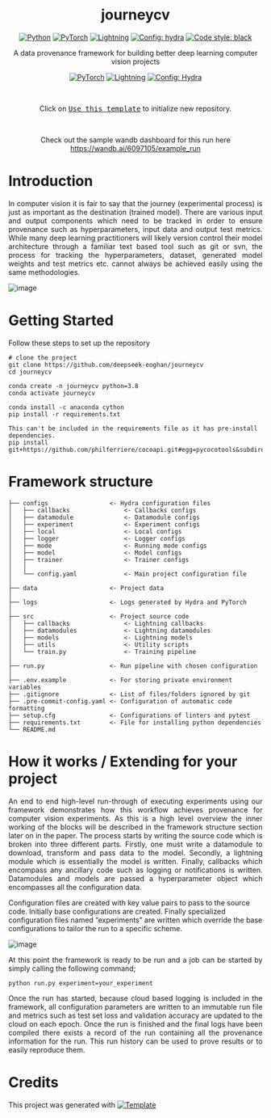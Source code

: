 <div align="center">

# journeycv

<a href="https://www.python.org/"><img alt="Python" src="https://img.shields.io/badge/-Python 3.7+-blue?style=for-the-badge&logo=python&logoColor=white"></a>
<a href="https://pytorch.org/get-started/locally/"><img alt="PyTorch" src="https://img.shields.io/badge/-PyTorch 1.8+-ee4c2c?style=for-the-badge&logo=pytorch&logoColor=white"></a>
<a href="https://pytorchlightning.ai/"><img alt="Lightning" src="https://img.shields.io/badge/-Lightning 1.5+-792ee5?style=for-the-badge&logo=pytorchlightning&logoColor=white"></a>
<a href="https://hydra.cc/"><img alt="Config: hydra" src="https://img.shields.io/badge/config-hydra 1.1-89b8cd?style=for-the-badge&labelColor=gray"></a>
<a href="https://black.readthedocs.io/en/stable/"><img alt="Code style: black" src="https://img.shields.io/badge/code%20style-black-black.svg?style=for-the-badge&labelColor=gray"></a>

A data provenance framework for building better deep learning computer vision projects <br>

<a href="https://pytorch.org/get-started/locally/"><img alt="PyTorch" src="https://img.shields.io/badge/PyTorch-ee4c2c?logo=pytorch&logoColor=white"></a>
<a href="https://pytorchlightning.ai/"><img alt="Lightning" src="https://img.shields.io/badge/-Lightning-792ee5?logo=pytorchlightning&logoColor=white"></a>
<a href="https://hydra.cc/"><img alt="Config: Hydra" src="https://img.shields.io/badge/Config-Hydra-89b8cd"></a>
<br>


<br>
  
Click on [<kbd>Use this template</kbd>](https://github.com/deepseek-eoghan/journeycv/generate) to initialize new repository.

<br>
  
Check out the sample wandb dashboard for this run here <a> https://wandb.ai/6097105/example_run </a>
  
</div>

# Introduction
<p style="text-align: justify">
In computer vision it is fair to say that the journey (experimental process) is just as important as the destination (trained model). There are various input and output components which need to be tracked in order to ensure provenance such as hyperparameters, input data and output test metrics. While many deep learning practitioners will likely version control their model architecture through a familiar text based tool such as git or svn, the process for tracking the hyperparameters, dataset, generated model weights and test metrics etc. cannot always be achieved easily using the same methodologies.
</p>

![image](https://user-images.githubusercontent.com/82596496/156372962-e915a6ea-f7bf-460d-9331-d4593c1ab93c.png)

# Getting Started

Follow these steps to set up the repository

```
# clone the project
git clone https://github.com/deepseek-eoghan/journeycv
cd journeycv

conda create -n journeycv python=3.8
conda activate journeycv

conda install -c anaconda cython
pip install -r requirements.txt

This can't be included in the requirements file as it has pre-install dependencies.
pip install git+https://github.com/philferriere/cocoapi.git#egg=pycocotools&subdirectory=PythonAPI
```


# Framework structure
```
├── configs                 <- Hydra configuration files
│   ├── callbacks               <- Callbacks configs
│   ├── datamodule              <- Datamodule configs
│   ├── experiment              <- Experiment configs
│   ├── local                   <- Local configs
│   ├── logger                  <- Logger configs
│   ├── mode                    <- Running mode configs
│   ├── model                   <- Model configs
│   ├── trainer                 <- Trainer configs
│   │
│   └── config.yaml             <- Main project configuration file
│
├── data                    <- Project data
│
├── logs                    <- Logs generated by Hydra and PyTorch 
│
├── src                     <- Project source code
│   ├── callbacks               <- Lightning callbacks
│   ├── datamodules             <- Lightning datamodules
│   ├── models                  <- Lightning models
│   ├── utils                   <- Utility scripts
│   └── train.py                <- Training pipeline
│
├── run.py                  <- Run pipeline with chosen configuration
│
├── .env.example            <- For storing private environment variables
├── .gitignore              <- List of files/folders ignored by git
├── .pre-commit-config.yaml <- Configuration of automatic code formatting
├── setup.cfg               <- Configurations of linters and pytest
├── requirements.txt        <- File for installing python dependencies
└── README.md
```

# How it works / Extending for your project
<p style="text-align: justify">
An end to end high-level run-through of executing experiments using our framework demonstrates how this workflow achieves provenance for computer vision experiments. As this is a high level overview the inner working of the blocks will be described in the framework structure section later on in the paper. The process starts by writing the source code which is broken into three different parts. Firstly, one must write a datamodule to download, transform and pass data to the model. Secondly, a lightning module which is essentially the model is written. Finally, callbacks which encompass any ancillary code such as logging or notifications is written. Datamodules and models are passed a hyperparameter object which encompasses all the configuration data. 

Configuration files are created with key value pairs to pass to the source code. Initially base configurations are created. Finally specialized configuration files named “experiments” are written which override the base configurations to tailor the run to a specific scheme.
</p>

![image](https://user-images.githubusercontent.com/82596496/156375991-eebc8338-37d1-4544-b59a-6d1aa6a9b6e9.png)

<p style="text-align: justify">
At this point the framework is ready to be run and a job can be started by simply calling the following command;
</p>

```
python run.py experiment=your_experiment
```
<p style="text-align: justify" >
Once the run has started, because cloud based logging is included in the framework, all configuration parameters are written to an immutable run file and metrics such as test set loss and validation accuracy are updated to the cloud on each epoch. Once the run is finished and the final logs have been compiled there exists a record of the run containing all the provenance information for the run. This run history can be used to prove results or to easily reproduce them.
</p>

# Credits
This project was generated with  <a href="https://github.com/ashleve/lightning-hydra-template"><img alt="Template" src="https://img.shields.io/badge/-Lightning--Hydra--Template-017F2F?style=flat&logo=github&labelColor=gray"></a><br>
